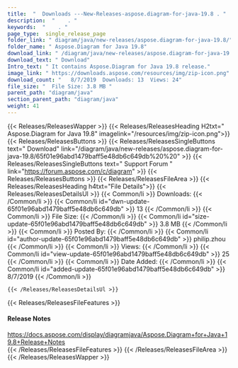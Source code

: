 ```yaml
---
title:  "  Downloads ---New-Releases-aspose.diagram-for-java-19.8 . " 
description:  "    . " 
keywords:  "    . " 
page_type:  single_release_page
folder_link: " diagram/java/new-releases/aspose.diagram-for-java-19.8/"
folder_name: " Aspose.Diagram for Java 19.8"
download_link: " /diagram/java/new-releases/aspose.diagram-for-java-19.8/65f01e96abd1479baff5e48db6c649db"
download_text: " Download"
Intro_text: " It contains Aspose.Diagram for Java 19.8 release."
image_link: " https://downloads.aspose.com/resources/img/zip-icon.png"
download_count: "   8/7/2019  Downloads: 13  Views: 24"
file_size: "  File Size: 3.8 MB "
parent_path: "diagram/java"
section_parent_path: "diagram/java"
weight: 41 
---
```


{{< Releases/ReleasesWapper >}}
  {{< Releases/ReleasesHeading H2txt=" Aspose.Diagram for Java 19.8" imagelink="/resources/img/zip-icon.png">}}
  {{< Releases/ReleasesButtons >}}
    {{< Releases/ReleasesSingleButtons text=" Download" link="/diagram/java/new-releases/aspose.diagram-for-java-19.8/65f01e96abd1479baff5e48db6c649db%20%20" >}}
    {{< Releases/ReleasesSingleButtons text=" Support Forum " link="https://forum.aspose.com/c/diagram" >}}
  {{< Releases/ReleasesButtons >}}
  {{< Releases/ReleasesFileArea >}}
    {{< Releases/ReleasesHeading h4txt="File Details">}}
    {{< Releases/ReleasesDetailsUl >}}
            {{< Common/li  >}} Downloads: {{< /Common/li >}} 
      {{< Common/li id="dwn-update-65f01e96abd1479baff5e48db6c649db" >}} 13 {{< /Common/li >}} 
      {{< Common/li  >}} File Size: {{< /Common/li >}} 
      {{< Common/li id="size-update-65f01e96abd1479baff5e48db6c649db" >}} 3.8 MB {{< /Common/li >}} 
      {{< Common/li  >}} Posted By: {{< /Common/li >}} 
      {{< Common/li id="author-update-65f01e96abd1479baff5e48db6c649db" >}} philip.zhou {{< /Common/li >}} 
      {{< Common/li  >}} Views: {{< /Common/li >}} 
      {{< Common/li id="view-update-65f01e96abd1479baff5e48db6c649db" >}} 25 {{< /Common/li >}} 
      {{< Common/li  >}} Date Added: {{< /Common/li >}} 
      {{< Common/li id="added-update-65f01e96abd1479baff5e48db6c649db" >}} 8/7/2019 {{< /Common/li >}} 

    {{< /Releases/ReleasesDetailsUl >}}

  {{< Releases/ReleasesFileFeatures >}}
      <h4>Release Notes</h4><div><a href="https://docs.aspose.com/display/diagramjava/Aspose.Diagram+for+Java+19.8+Release+Notes">https://docs.aspose.com/display/diagramjava/Aspose.Diagram+for+Java+19.8+Release+Notes</a></div>
  {{< /Releases/ReleasesFileFeatures >}}
 {{< /Releases/ReleasesFileArea >}}
{{< /Releases/ReleasesWapper >}}


